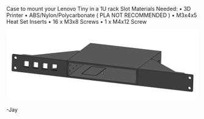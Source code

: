 Case to mount your Lenovo Tiny in a 1U rack Slot
Materials Needed:
 • 3D Printer
 • ABS/Nylon/Polycarbonate ( PLA NOT RECOMMENDED )
 • M3x4x5 Heat Set Inserts
 • 16 x M3x8 Screws
 • 1 x M4x12 Screw
 
![](Gallery/Lenovo%20Tiny%20Case%201U.png)  

-Jay
